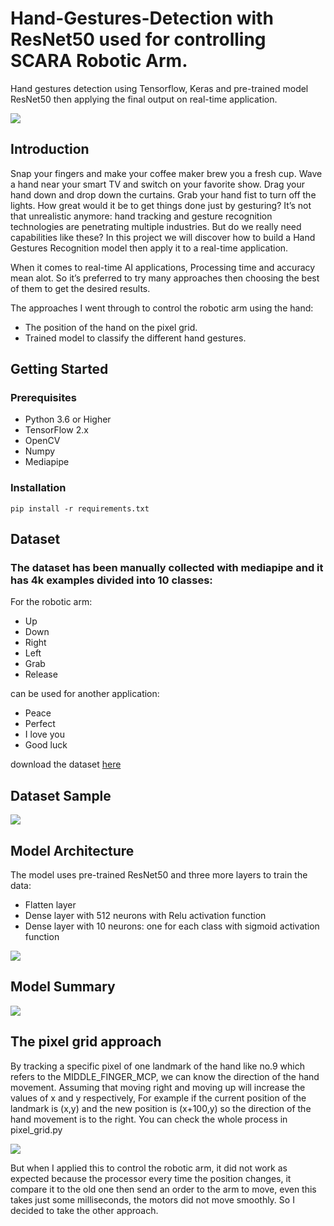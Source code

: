 # Hand-Gestures-Detection with ResNet50 used for controlling SCARA Robotic Arm.

Hand gestures detection using Tensorflow, Keras and pre-trained model ResNet50 then applying the final output on real-time application.

 ![](https://github.com/Muhameddemadd/Hand-Gestures-Recognition/blob/master/Readme_imgs/IMG-2319.gif)


## Introduction
Snap your fingers and make your coffee maker brew you a fresh cup. Wave a hand near your smart TV and switch on your favorite show. Drag your hand down and drop down the curtains. Grab your hand fist to turn off the lights. How great would it be to get things done just by gesturing? It’s not that unrealistic anymore: hand tracking and gesture recognition technologies are penetrating multiple industries. But do we really need capabilities like these? In this project we will discover how to build a Hand Gestures Recognition model then apply it to a real-time application.

When it comes to real-time AI applications, Processing time and accuracy mean alot. So it’s preferred to try many approaches then choosing the best of them to get the desired results.
 
The approaches I went through to control the robotic arm using the hand:
* The position of the hand on the pixel grid.
* Trained model to classify the different hand gestures.


## Getting Started
### Prerequisites
* Python 3.6 or Higher
* TensorFlow 2.x
* OpenCV
* Numpy
* Mediapipe

### Installation
```
pip install -r requirements.txt
```

## Dataset
### The dataset has been manually collected with mediapipe and it has 4k examples divided into 10 classes:
For the robotic arm:
* Up
* Down
* Right
* Left
* Grab
* Release 

can be used for another application:
* Peace
* Perfect 
* I love you
* Good luck

download the dataset [here](https://drive.google.com/file/d/1wpktVV_S7TxmSbABrLr9mL5WsnYU3d8Z/view?usp=share_link)

## Dataset Sample
![](https://github.com/Muhameddemadd/Hand-Gestures-Recognition/blob/master/Readme_imgs/collage%20(1).jpg)

## Model Architecture
The model uses pre-trained ResNet50 and three more layers to train the data:
* Flatten layer
* Dense layer with 512 neurons with Relu activation function
* Dense layer with 10 neurons: one for each class with sigmoid activation function

![](https://github.com/Muhameddemadd/Hand-Gestures-Recognition/blob/master/Readme_imgs/ResNet%20arch.png)

## Model Summary
![](https://github.com/Muhameddemadd/Hand-Gestures-Recognition/blob/master/Readme_imgs/summary.png)

## The pixel grid approach

By tracking a specific pixel of one landmark of the hand like no.9 which refers to the MIDDLE_FINGER_MCP, we can know the direction of the hand movement. Assuming that moving right and moving up will increase the values of x and y respectively, For example if the current position of the landmark is (x,y) and the new position is (x+100,y) so the direction of the hand movement is to the right. You can check the whole process in pixel_grid.py 

![](https://github.com/Muhameddemadd/Hand-Gestures-Recognition/blob/master/Readme_imgs/hand_landmarks.png)

But when I applied this to control the robotic arm, it did not work as expected because the processor every time the position changes, it compare it to the old one then send an order to the arm to move, even this takes just some milliseconds, the motors did not move smoothly. So I decided to take the other approach.

